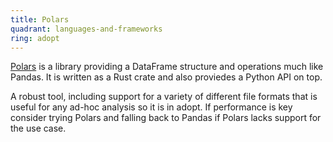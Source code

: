 ```yaml
---
title: Polars
quadrant: languages-and-frameworks
ring: adopt
---
```


[Polars](https://pola-rs.github.io/polars-book/) is a library providing a
DataFrame structure and operations much like Pandas. It is written as a
Rust crate and also proviedes a Python API on top.

A robust tool, including support for a variety of different file formats
that is useful for any ad-hoc analysis so it is in adopt.
If performance is key consider trying Polars and falling back to Pandas
if Polars lacks support for the use case.
